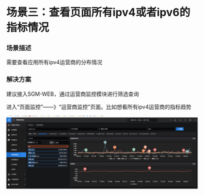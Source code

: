 # 场景三：查看页面所有ipv4或者ipv6的指标情况

### 场景描述

需要查看应用所有ipv4运营商的分布情况

### 解决方案

建议接入SGM-WEB，通过运营商监控模块进行筛选查询

进入“页面监控”——》“运营商监控”页面。比如想看所有ipv4运营商的指标趋势

![](../image/Best-Practices/Best-Practices3_1.png)


